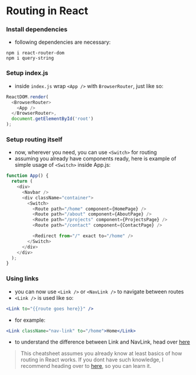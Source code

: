 # Routing in React
### Install dependencies
- following dependencies are necessary:
```
npm i react-router-dom
npm i query-string
```

### Setup index.js
- inside ```index.js``` wrap ```<App />``` with ```BrowserRouter```, just like so:
```javascript
ReactDOM.render(
  <BrowserRouter>
    <App />
  </BrowserRouter>,
  document.getElementById('root')
);
```

### Setup routing itself
- now, wherever you need, you can use ```<Switch>``` for routing 
- assuming you already have components ready, here is example of simple usage of ```<Switch>``` inside App.js:
```javascript
function App() {
  return (
    <div>
      <Navbar />
      <div className="container">
        <Switch>
          <Route path="/home" component={HomePage} />
          <Route path="/about" component={AboutPage} />
          <Route path="/projects" component={ProjectsPage} />
          <Route path="/contact" component={ContactPage} />

          <Redirect from="/" exact to="/home" />
        </Switch>
      </div>
    </div>
  );
}
```

### Using links
- you can now use ```<Link />``` or ```<NavLink />``` to navigate between routes
- ```<Link />``` is used like so:
```jsx
<Link to="{{route goes here}}" />
```
- for example:
```jsx
<Link className="nav-link" to="/home">Home</Link>
```
- to understand the difference between Link and NavLink, head over [here](https://stackoverflow.com/questions/47338077/react-router-v4-navlink-vs-link-benefits)

> This cheatsheet assumes you already know at least basics of how routing in React works. If you dont have such knowledge, I recommend heading over to [here](https://medium.com/the-andela-way/understanding-the-fundamentals-of-routing-in-react-b29f806b157e), so you can learn it. 